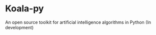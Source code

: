 # Koala-py
An open source toolkit for artificial intelligence algorithms in Python
(In development)
